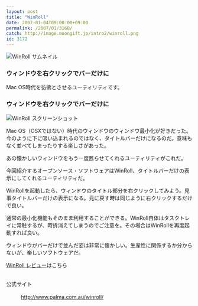 ```yaml
---
layout: post
title: "WinRoll"
date: 2007-01-04T09:00:00+09:00
permalink: /2007/01/3168/
catch: http://image.moongift.jp/intro2/winroll.png
id: 3172
---
```

 ![WinRoll サムネイル](http://image.moongift.jp/intro2/winroll.t.png "WinRoll サムネイル")
  

### ウィンドウを右クリックでバーだけに
  
Mac OS時代を彷彿とさせるユーティリティです。  
<!--more-->  

### ウィンドウを右クリックでバーだけに
  

![WinRoll スクリーンショット](http://image.moongift.jp/intro2/winroll.png "WinRoll スクリーンショット")

  

Mac OS（OSXではない）時代のウィンドウのウィンドウ最小化が好きだった。今のように下に吸い込まれるのではなく、タイトルバーだけになるのだ。意味もなく並べてしまったりする楽しさがあった。

  

あの懐かしいウィンドウをもう一度甦らせてくれるユーティリティがこれだ。

  

今回紹介するオープンソース・ソフトウェアはWinRoll、タイトルバーだけの表示にしてくれるユーティリティだ。

  

WinRollを起動したら、ウィンドウのタイトル部分を右クリックしてみよう。見事タイトルバーだけの表示になる。元に戻す時は同じように右クリックするだけで良い。

  

通常の最小化機能もそのまま利用することができる。WinRoll自体はタスクトレイに常駐するが、時折消えてしまうのでご注意を。その場合はWinRollを再度起動すれば良い。

  

ウィンドウがバーだけで並んだ姿は非常に懐かしい。生産性に関係するか分からないが、楽しいソフトウェアだ。

  

[WinRoll レビュー](http://oss.moongift.jp/review/i-3174.html)はこちら

  
<dl>
<br><dt>公式サイト</dt>
<br><dd><a href="http://www.palma.com.au/winroll/" target="_blank">http://www.palma.com.au/winroll/</a></dd>
<br>
</dl>